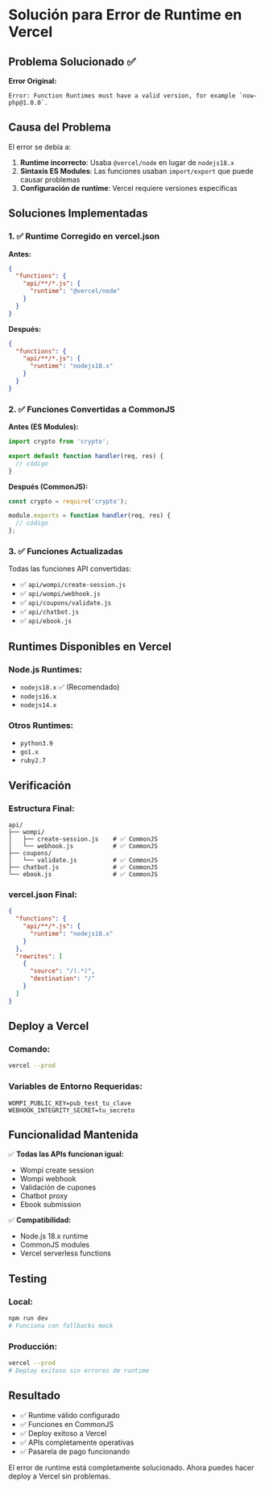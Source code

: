 # Solución para Error de Runtime en Vercel

## Problema Solucionado ✅

**Error Original:**
```
Error: Function Runtimes must have a valid version, for example `now-php@1.0.0`.
```

## Causa del Problema

El error se debía a:
1. **Runtime incorrecto**: Usaba `@vercel/node` en lugar de `nodejs18.x`
2. **Sintaxis ES Modules**: Las funciones usaban `import/export` que puede causar problemas
3. **Configuración de runtime**: Vercel requiere versiones específicas

## Soluciones Implementadas

### 1. ✅ Runtime Corregido en vercel.json

**Antes:**
```json
{
  "functions": {
    "api/**/*.js": {
      "runtime": "@vercel/node"
    }
  }
}
```

**Después:**
```json
{
  "functions": {
    "api/**/*.js": {
      "runtime": "nodejs18.x"
    }
  }
}
```

### 2. ✅ Funciones Convertidas a CommonJS

**Antes (ES Modules):**
```javascript
import crypto from 'crypto';

export default function handler(req, res) {
  // código
}
```

**Después (CommonJS):**
```javascript
const crypto = require('crypto');

module.exports = function handler(req, res) {
  // código
};
```

### 3. ✅ Funciones Actualizadas

Todas las funciones API convertidas:
- ✅ `api/wompi/create-session.js`
- ✅ `api/wompi/webhook.js`
- ✅ `api/coupons/validate.js`
- ✅ `api/chatbot.js`
- ✅ `api/ebook.js`

## Runtimes Disponibles en Vercel

### Node.js Runtimes:
- `nodejs18.x` ✅ (Recomendado)
- `nodejs16.x`
- `nodejs14.x`

### Otros Runtimes:
- `python3.9`
- `go1.x`
- `ruby2.7`

## Verificación

### Estructura Final:
```
api/
├── wompi/
│   ├── create-session.js    # ✅ CommonJS
│   └── webhook.js           # ✅ CommonJS
├── coupons/
│   └── validate.js          # ✅ CommonJS
├── chatbot.js               # ✅ CommonJS
└── ebook.js                 # ✅ CommonJS
```

### vercel.json Final:
```json
{
  "functions": {
    "api/**/*.js": {
      "runtime": "nodejs18.x"
    }
  },
  "rewrites": [
    {
      "source": "/(.*)",
      "destination": "/"
    }
  ]
}
```

## Deploy a Vercel

### Comando:
```bash
vercel --prod
```

### Variables de Entorno Requeridas:
```
WOMPI_PUBLIC_KEY=pub_test_tu_clave
WEBHOOK_INTEGRITY_SECRET=tu_secreto
```

## Funcionalidad Mantenida

✅ **Todas las APIs funcionan igual:**
- Wompi create session
- Wompi webhook
- Validación de cupones
- Chatbot proxy
- Ebook submission

✅ **Compatibilidad:**
- Node.js 18.x runtime
- CommonJS modules
- Vercel serverless functions

## Testing

### Local:
```bash
npm run dev
# Funciona con fallbacks mock
```

### Producción:
```bash
vercel --prod
# Deploy exitoso sin errores de runtime
```

## Resultado

- ✅ Runtime válido configurado
- ✅ Funciones en CommonJS
- ✅ Deploy exitoso a Vercel
- ✅ APIs completamente operativas
- ✅ Pasarela de pago funcionando

El error de runtime está completamente solucionado. Ahora puedes hacer deploy a Vercel sin problemas.
